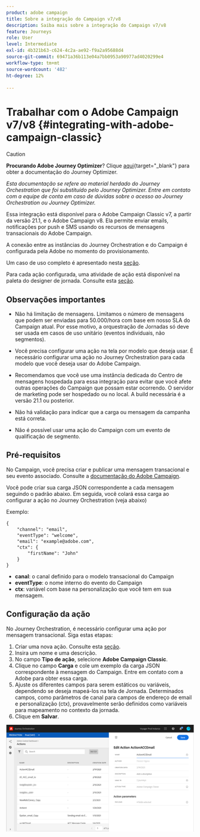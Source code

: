 ```yaml
---
product: adobe campaign
title: Sobre a integração do Campaign v7/v8
description: Saiba mais sobre a integração do Campaign v7/v8
feature: Journeys
role: User
level: Intermediate
exl-id: 4b321b63-c624-4c2a-ae92-f9a2a95688d4
source-git-commit: 69471a36b113e04a7bb0953a90977ad4020299e4
workflow-type: tm+mt
source-wordcount: '482'
ht-degree: 12%

---
```


# Trabalhar com o Adobe Campaign v7/v8 {#integrating-with-adobe-campaign-classic}


>[!CAUTION]
>
>**Procurando Adobe Journey Optimizer**? Clique [aqui](https://experienceleague.adobe.com/pt-br/docs/journey-optimizer/using/ajo-home){target="_blank"} para obter a documentação do Journey Optimizer.
>
>
>_Esta documentação se refere ao material herdado do Journey Orchestration que foi substituído pelo Journey Optimizer. Entre em contato com a equipe de conta em caso de dúvidas sobre o acesso ao Journey Orchestration ou Journey Optimizer._


Essa integração está disponível para o Adobe Campaign Classic v7, a partir da versão 21.1, e o Adobe Campaign v8. Ela permite enviar emails, notificações por push e SMS usando os recursos de mensagens transacionais do Adobe Campaign.

A conexão entre as instâncias do Journey Orchestration e do Campaign é configurada pela Adobe no momento do provisionamento.

Um caso de uso completo é apresentado nesta [seção](../usecase/campaign-classic-use-case.md).

Para cada ação configurada, uma atividade de ação está disponível na paleta do designer de jornada. Consulte esta [seção](../building-journeys/using-adobe-campaign-classic.md).

## Observações importantes

* Não há limitação de mensagens. Limitamos o número de mensagens que podem ser enviadas para 50.000/hora com base em nosso SLA do Campaign atual. Por esse motivo, a orquestração de Jornadas só deve ser usada em casos de uso unitário (eventos individuais, não segmentos).

* Você precisa configurar uma ação na tela por modelo que deseja usar. É necessário configurar uma ação no Journey Orchestration para cada modelo que você deseja usar do Adobe Campaign.

* Recomendamos que você use uma instância dedicada do Centro de mensagens hospedada para essa integração para evitar que você afete outras operações do Campaign que possam estar ocorrendo. O servidor de marketing pode ser hospedado ou no local. A build necessária é a versão 21.1 ou posterior.

* Não há validação para indicar que a carga ou mensagem da campanha está correta.

* Não é possível usar uma ação do Campaign com um evento de qualificação de segmento.

## Pré-requisitos

No Campaign, você precisa criar e publicar uma mensagem transacional e seu evento associado. Consulte a [documentação do Adobe Campaign](https://experienceleague.adobe.com/docs/campaign-classic/using/transactional-messaging/introduction/about-transactional-messaging.html?lang=pt-BR#transactional-messaging).

Você pode criar sua carga JSON correspondente a cada mensagem seguindo o padrão abaixo. Em seguida, você colará essa carga ao configurar a ação no Journey Orchestration (veja abaixo)

Exemplo:

```
{
    "channel": "email",
    "eventType": "welcome",
    "email": "example@adobe.com",
    "ctx": {
        "firstName": "John"
    }
}
```

* **canal**: o canal definido para o modelo transacional do Campaign
* **eventType**: o nome interno do evento do Campaign
* **ctx**: variável com base na personalização que você tem em sua mensagem.

## Configuração da ação

No Journey Orchestration, é necessário configurar uma ação por mensagem transacional. Siga estas etapas:

1. Criar uma nova ação. Consulte esta [seção](../action/action.md).
1. Insira um nome e uma descrição.
1. No campo **Tipo de ação**, selecione **Adobe Campaign Classic**.
1. Clique no campo **Carga** e cole um exemplo da carga JSON correspondente à mensagem do Campaign. Entre em contato com a Adobe para obter essa carga.
1. Ajuste os diferentes campos para serem estáticos ou variáveis, dependendo se deseja mapeá-los na tela de Jornada. Determinados campos, como parâmetros de canal para campos de endereço de email e personalização (ctx), provavelmente serão definidos como variáveis para mapeamento no contexto da jornada.
1. Clique em **Salvar**.

![](../assets/accintegration1.png)


